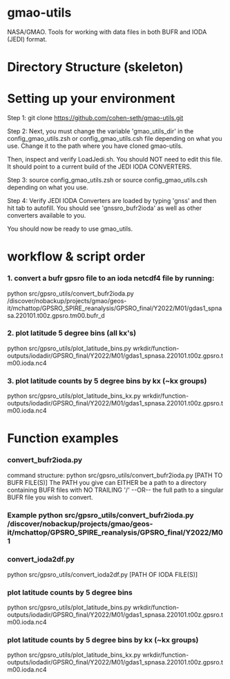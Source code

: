 # gmao-utils
NASA/GMAO. Tools for working with  data files in both BUFR and IODA (JEDI) format.

# Directory Structure (skeleton)

# Setting up your environment
Step 1: git clone https://github.com/cohen-seth/gmao-utils.git

Step 2: Next, you must change the variable 'gmao_utils_dir' in the config_gmao_utils.zsh or config_gmao_utils.csh file depending on what you use. Change it to the path where you have cloned gmao-utils.

Then, inspect and verify LoadJedi.sh. You should NOT need to edit this file. It should point to a current build of the JEDI IODA CONVERTERS.

Step 3: source config_gmao_utils.zsh or source config_gmao_utils.csh depending on what you use.

Step 4: Verify JEDI IODA Converters are loaded by typing 'gnss' and then hit tab to autofill. You should see 'gnssro_bufr2ioda' as well as other converters available to you.


You should now be ready to use gmao_utils.

# workflow & script order 

### 1. convert a bufr gpsro file to an ioda netcdf4 file by running:
python src/gpsro_utils/convert_bufr2ioda.py /discover/nobackup/projects/gmao/geos-it/mchattop/GPSRO_SPIRE_reanalysis/GPSRO_final/Y2022/M01/gdas1_spnasa.220101.t00z.gpsro.tm00.bufr_d
### 2. plot latitude 5 degree bins (all kx's)
python src/gpsro_utils/plot_latitude_bins.py wrkdir/function-outputs/iodadir/GPSRO_final/Y2022/M01/gdas1_spnasa.220101.t00z.gpsro.tm00.ioda.nc4
### 3. plot latitude counts by 5 degree bins by kx (~kx groups)
python src/gpsro_utils/plot_latitude_bins_kx.py wrkdir/function-outputs/iodadir/GPSRO_final/Y2022/M01/gdas1_spnasa.220101.t00z.gpsro.tm00.ioda.nc4


# Function examples

### convert_bufr2ioda.py
command structure: python src/gpsro_utils/convert_bufr2ioda.py [PATH TO BUFR FILE(S)]
The PATH you give can EITHER be a path to a directory containing BUFR files with NO TRAILING '/' --OR-- the full path to a singular BUFR file you wish to convert.

### Example python src/gpsro_utils/convert_bufr2ioda.py /discover/nobackup/projects/gmao/geos-it/mchattop/GPSRO_SPIRE_reanalysis/GPSRO_final/Y2022/M01


### convert_ioda2df.py
python src/gpsro_utils/convert_ioda2df.py [PATH OF IODA FILE(S)]

### plot latitude counts by 5 degree bins
python src/gpsro_utils/plot_latitude_bins.py wrkdir/function-outputs/iodadir/GPSRO_final/Y2022/M01/gdas1_spnasa.220101.t00z.gpsro.tm00.ioda.nc4

### plot latitude counts by 5 degree bins by kx (~kx groups)
python src/gpsro_utils/plot_latitude_bins_kx.py wrkdir/function-outputs/iodadir/GPSRO_final/Y2022/M01/gdas1_spnasa.220101.t00z.gpsro.tm00.ioda.nc4
